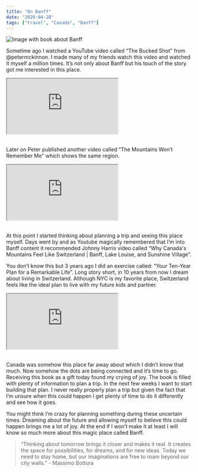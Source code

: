 ```yaml
---
title: "On Banff"
date: "2020-04-28"
tags: ["travel", "Canada", "Banff"]
---
```


![Image with book about Banff](./Banff.jpg)

Sometime ago I watched a YouTube video called “The Bucked Shot” from @petermckinnon. I made many of my friends watch this video and watched it myself a million times. It’s not only about Banff but his touch of the story got me interested in this place.

<div class="text-center">
<div class="embed-responsive embed-responsive-16by9 ">
  <iframe class="embed-responsive-item" src="https://www.youtube.com/embed/r25IWquxe9s"></iframe>
</div>
</div>
<br>

Later on Peter published another video called “The Mountains Won’t Remember Me” which shows the same region.

<div class="text-center">
<div class="embed-responsive embed-responsive-16by9 ">
  <iframe class="embed-responsive-item" src="https://www.youtube.com/embed/2Z0lv6qlj0Q"></iframe>
</div>
</div>
<br>

At this point I started thinking about planning a trip and seeing this place myself.
Days went by and as Youtube magically remembered that I’m into Banff content it recommended Johnny Harris video called “Why Canada's Mountains Feel Like Switzerland | Banff, Lake Louise, and Sunshine Village”.

You don’t know this but 3 years ago I did an exercise called: “Your Ten-Year Plan for a Remarkable Life”. Long story short, in 10 years from now I dream about living in Switzerland. Although NYC is my favorite place, Switzerland feels like the ideal plan to live with my future kids and partner.
<br>

<div class="text-center">
<div class="embed-responsive embed-responsive-16by9 ">
  <iframe class="embed-responsive-item" src="https://www.youtube.com/embed/eOa1zbBureI"></iframe>
</div>
</div>
<br>

Canada was somehow this place far away about which I didn’t know that much. Now somehow the dots are being connected and it’s time to go.
Receiving this book as a gift today found my crying of joy. The book is filled with plenty of information to plan a trip. In the next few weeks I want to start building that plan. I never really properly plan a trip but given the fact that I’m unsure when this could happen I get plenty of time to do it differently and see how it goes.

You might think I’m crazy for planning something during these uncertain times. Dreaming about the future and allowing myself to believe this could happen brings me a lot of joy. At the end if I won’t make it at least I will know so much more about this magic place called Banff.

> “Thinking about tomorrow brings it closer and makes it real.
> It creates the space for possibilities, for dreams, and for new ideas.
> Today we need to stay home, but our imaginations are free to roam beyond our city walls.” - Massimo Bottura
